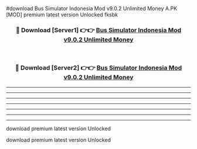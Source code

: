 #download Bus Simulator Indonesia Mod v9.0.2 Unlimited Money A.PK [MOD] premium latest version Unlocked fksbk 



<div align="center">
<h3>🔴 Download [Server1] 👉👉 <a href="https://download1apk.web.app/">Bus Simulator Indonesia Mod v9.0.2 Unlimited Money</a></h3><br>

<h3>🔴 Download [Server2] 👉👉 <a href="https://download1apk.web.app/">Bus Simulator Indonesia Mod v9.0.2 Unlimited Money</a></h3>
</div>





----------------------------------------------------------

----------------------------------------------------------

----------------------------------------------------------

----------------------------------------------------------

----------------------------------------------------------

----------------------------------------------------------

----------------------------------------------------------

download premium latest version Unlocked

download premium latest version Unlocked
